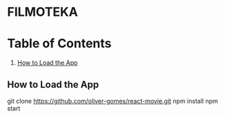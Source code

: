 #                                                       FILMOTEKA 

# Table of Contents

1. [How to Load the App](#How-to-Load-the-App)

## How to Load the App

git clone https://github.com/oliver-gomes/react-movie.git
npm install
npm start

